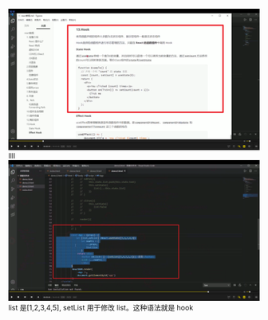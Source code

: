 ![](./img/2022-02-10-21-32-34.png)
llll
![](./img/2022-02-11-09-11-01.png)  
list 是[1,2,3,4,5], setList 用于修改 list。这种语法就是 hook
